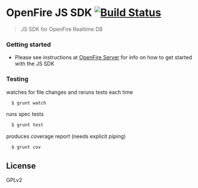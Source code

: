 # OpenFire JS SDK [![Build Status](https://travis-ci.org/OpenFireHQ/JS-SDK.svg?branch=master)](https://travis-ci.org/OpenFireHQ/JS-SDK)

> JS SDK for OpenFire Realtime DB

### Getting started

- Please see instructions at [OpenFire Server](https://github.com/OpenFireHQ/Server#getting-started)
  for info on how to get started with the JS SDK


### Testing

watches for file changes and reruns tests each time
```bash
  $ grunt watch
```

runs spec tests
```bash
  $ grunt test  
```

produces coverage report (needs explicit piping)
```bash
  $ grunt cov
```

## License

GPLv2
